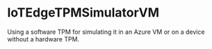 # IoTEdgeTPMSimulatorVM
Using a software TPM for simulating it in an Azure VM or on a device without a hardware TPM.
